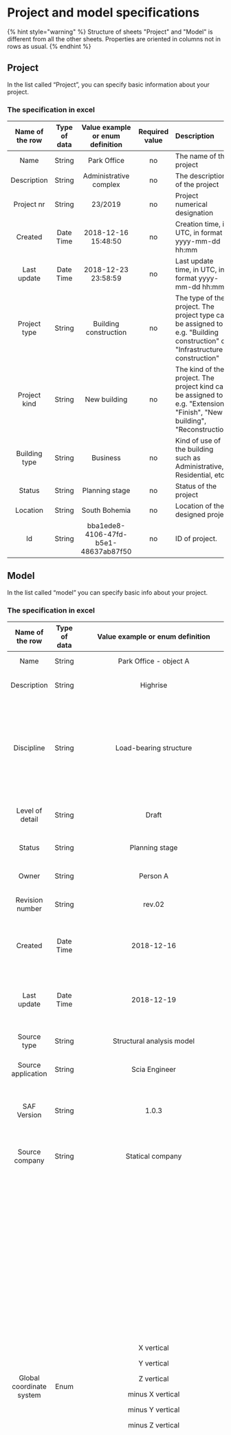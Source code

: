 # Project and model specifications

{% hint style="warning" %}
Structure of sheets "Project" and "Model" is different from all the other sheets. Properties are oriented in columns not in rows as usual.
{% endhint %}

## Project

In the list called “Project”, you can specify basic information about your project.

### The specification in excel

| Name of the row | Type of data | Value example or enum definition | Required value | Description |
| :---: | :---: | :---: | :---: | :--- |
| Name | String | Park Office | no | The name of the project |
| Description | String | Administrative complex | no | The description of the project |
| Project nr | String | 23/2019 | no | Project numerical designation |
| Created | Date Time | 2018-12-16 15:48:50 | no | Creation time, in UTC, in format yyyy-mm-dd hh:mm |
| Last update | Date Time | 2018-12-23 23:58:59 | no | Last update time, in UTC, in format yyyy-mm-dd hh:mm |
| Project type | String | Building construction | no | The type of the project. The project type can be assigned to e.g. "Building construction" or "Infrastructure construction" |
| Project kind | String | New building | no | The kind of the project. The project kind can be assigned to e.g. "Extension", "Finish", "New building", "Reconstruction" |
| Building type | String | Business | no | Kind of use of the building such as Administrative, Residential, etc… |
| Status | String | Planning stage | no | Status of the project |
| Location | String | South Bohemia | no | Location of the designed project |
| Id | String | bba1ede8-4106-47fd-b5e1-48637ab87f50 | no | ID of project. |

## Model

In the list called “model” you can specify basic info about your project.

### The specification in excel

<table>
  <thead>
    <tr>
      <th style="text-align:center">Name of the row</th>
      <th style="text-align:center">Type of data</th>
      <th style="text-align:center">Value example or enum definition</th>
      <th style="text-align:center">Required value</th>
      <th style="text-align:left">Description</th>
    </tr>
  </thead>
  <tbody>
    <tr>
      <td style="text-align:center">Name</td>
      <td style="text-align:center">String</td>
      <td style="text-align:center">Park Office - object A</td>
      <td style="text-align:center">no</td>
      <td style="text-align:left">The name of the model</td>
    </tr>
    <tr>
      <td style="text-align:center">Description</td>
      <td style="text-align:center">String</td>
      <td style="text-align:center">Highrise</td>
      <td style="text-align:center">no</td>
      <td style="text-align:left">The description of the model</td>
    </tr>
    <tr>
      <td style="text-align:center">Discipline</td>
      <td style="text-align:center">String</td>
      <td style="text-align:center">Load-bearing structure</td>
      <td style="text-align:center">no</td>
      <td style="text-align:left">Discipline can be set as Undefined, Architecture, HVAC, Load-bearing structure,
        Terrain, Facility etc.</td>
    </tr>
    <tr>
      <td style="text-align:center">Level of detail</td>
      <td style="text-align:center">String</td>
      <td style="text-align:center">Draft</td>
      <td style="text-align:center">no</td>
      <td style="text-align:left">Describe level of detail of the model</td>
    </tr>
    <tr>
      <td style="text-align:center">Status</td>
      <td style="text-align:center">String</td>
      <td style="text-align:center">Planning stage</td>
      <td style="text-align:center">no</td>
      <td style="text-align:left">Description of model status</td>
    </tr>
    <tr>
      <td style="text-align:center">Owner</td>
      <td style="text-align:center">String</td>
      <td style="text-align:center">Person A</td>
      <td style="text-align:center">no</td>
      <td style="text-align:left">Define the owner of the model</td>
    </tr>
    <tr>
      <td style="text-align:center">Revision number</td>
      <td style="text-align:center">String</td>
      <td style="text-align:center">rev.02</td>
      <td style="text-align:center">no</td>
      <td style="text-align:left">Current revision number</td>
    </tr>
    <tr>
      <td style="text-align:center">Created</td>
      <td style="text-align:center">Date Time</td>
      <td style="text-align:center">2018-12-16</td>
      <td style="text-align:center">no</td>
      <td style="text-align:left">Creation time, in UTC, in ISO format year-month-day</td>
    </tr>
    <tr>
      <td style="text-align:center">Last update</td>
      <td style="text-align:center">Date Time</td>
      <td style="text-align:center">2018-12-19</td>
      <td style="text-align:center">no</td>
      <td style="text-align:left">Last update time, in UTC, in ISO format year-month-day</td>
    </tr>
    <tr>
      <td style="text-align:center">Source type</td>
      <td style="text-align:center">String</td>
      <td style="text-align:center">Structural analysis model</td>
      <td style="text-align:center">no</td>
      <td style="text-align:left">Definition of the source data</td>
    </tr>
    <tr>
      <td style="text-align:center">Source application</td>
      <td style="text-align:center">String</td>
      <td style="text-align:center">Scia Engineer</td>
      <td style="text-align:center">no</td>
      <td style="text-align:left">Definition of the source application</td>
    </tr>
    <tr>
      <td style="text-align:center">SAF Version</td>
      <td style="text-align:center">String</td>
      <td style="text-align:center">1.0.3</td>
      <td style="text-align:center">yes</td>
      <td style="text-align:left">Definition of used version of the Structural Analysis Format</td>
    </tr>
    <tr>
      <td style="text-align:center">Source company</td>
      <td style="text-align:center">String</td>
      <td style="text-align:center">Statical company</td>
      <td style="text-align:center">no</td>
      <td style="text-align:left">Define the author company of source data</td>
    </tr>
    <tr>
      <td style="text-align:center">Global coordinate system</td>
      <td style="text-align:center">Enum</td>
      <td style="text-align:center">
        <p>X vertical</p>
        <p></p>
        <p>Y vertical</p>
        <p></p>
        <p>Z vertical</p>
        <p></p>
        <p>minus X vertical</p>
        <p></p>
        <p>minus Y vertical</p>
        <p></p>
        <p>minus Z vertical</p>
      </td>
      <td style="text-align:center">yes</td>
      <td style="text-align:left">
        <p>Define the space orientation of the coordinates system for model</p>
        <p>Right hand rule applies all the time.</p>
        <p>X vertical - X axis goes against gravity</p>
        <p>Y vertical - Y axis goes against gravity</p>
        <p>Z vertical - Z axis goes against gravity</p>
        <p>minus X vertical - X axis goes in direction of gravity</p>
        <p>minus Y vertical - Y axis goes in direction of gravity</p>
        <p>minus Z vertical - Z axis goes in direction of gravity</p>
        <p>* For further explanation see notes below
          <br />
        </p>
      </td>
    </tr>
    <tr>
      <td style="text-align:center">LCS of cross-section</td>
      <td style="text-align:center">Enum</td>
      <td style="text-align:center">
        <p>ZYX</p>
        <p></p>
        <p>MinusYZX</p>
        <p></p>
        <p>MinusZMinusYX</p>
        <p></p>
        <p>YMinusZX</p>
        <p></p>
        <p>YZMinusX</p>
        <p></p>
        <p>MinusZYMinusX</p>
        <p></p>
        <p>MinusYMinusZMinusX</p>
        <p></p>
        <p>ZMinusYMinusX</p>
      </td>
      <td style="text-align:center">yes</td>
      <td style="text-align:left">
        <p>Define the LCS orientation of used cross-section.</p>
        <p>With row &quot;LCS of cross-section&quot; the user is able to define,
          how the LCS of cross section is defined in his software. This will give
          opportunity to receiving application of SAF file to correctly interpret
          LCS of cross section with different standard. The x-axis is always in the
          centre line and all possible cases are described by this enum.</p>
        <p>For further explanation see notes below</p>
      </td>
    </tr>
    <tr>
      <td style="text-align:center">System of units</td>
      <td style="text-align:center">Enum</td>
      <td style="text-align:center">
        <p>Metric</p>
        <p></p>
        <p>Imperial</p>
      </td>
      <td style="text-align:center">yes</td>
      <td style="text-align:left">Define the type of units system used in model</td>
    </tr>
    <tr>
      <td style="text-align:center">National code</td>
      <td style="text-align:center">Enum</td>
      <td style="text-align:center">
        <p>EC-Standard-EN</p>
        <p></p>
        <p>EC-ONORM-EN (Austrian NA)</p>
        <p></p>
        <p>EC-NBN-EN (Belgian NA)</p>
        <p></p>
        <p>EC-BS-EN (British NA)</p>
        <p></p>
        <p>EC-CYS-EN (Cypriot NA)</p>
        <p></p>
        <p>EC-CSN-EN (Czech NA)</p>
        <p></p>
        <p>EC-DS-EN (Danish NA)</p>
        <p></p>
        <p>EC-NEN-EN (Dutch NA)</p>
        <p></p>
        <p>EC-SFS-EN (Finnish NA)</p>
        <p></p>
        <p>EC-NF-EN (French NA)</p>
        <p></p>
        <p>EC-DIN-EN (German NA)</p>
        <p></p>
        <p>EC-ELOT-EN (Greek NA)</p>
        <p></p>
        <p>EC-IS-EN (Irish NA)</p>
        <p></p>
        <p>EC-UNI-EN (Italian NA)</p>
        <p></p>
        <p>EC-LU-EN (Luxembourgian NA)</p>
        <p></p>
        <p>EC-MS-EN (Malaysian NA)</p>
        <p></p>
        <p>EC-NS-EN (Norwegian NA)</p>
        <p></p>
        <p>EC-PN-EN (Polish NA)</p>
        <p></p>
        <p>EC-SR-EN (Romanian NA)</p>
        <p></p>
        <p>EC-SS-EN (Singaporean NA)</p>
        <p></p>
        <p>EC-STN-EN (Slovakian NA)</p>
        <p></p>
        <p>EC-SIST-EN (Slovenian NA)</p>
        <p></p>
        <p>EC-UNE-EN (Spanish NA)</p>
        <p></p>
        <p>EC-SS-EN (Swedish NA)</p>
        <p></p>
        <p>IBC</p>
        <p></p>
        <p>NBR</p>
      </td>
      <td style="text-align:center">yes</td>
      <td style="text-align:left">Sets national code used for structural analysis</td>
    </tr>
    <tr>
      <td style="text-align:center">Ignored objects</td>
      <td style="text-align:center">String</td>
      <td style="text-align:center">StructuralCrossSection;StructuralPointAction</td>
      <td style="text-align:center">no</td>
      <td style="text-align:left">
        <p>Field used for update work-flow</p>
        <p>Specify the object(s) that should be excluded from update</p>
        <p>Multiple objects are divided by a semicolon</p>
        <p>See notes for all SAF objects
          <br />
        </p>
      </td>
    </tr>
    <tr>
      <td style="text-align:center">Ignored groups</td>
      <td style="text-align:center">String</td>
      <td style="text-align:center">SupportsAndHinges;StructuralLoad</td>
      <td style="text-align:center">no</td>
      <td style="text-align:left">
        <p>Field used for update work-flow</p>
        <p>Specify the groups(s) that should be excluded from update</p>
        <p>Groups are parent to objects - each group consists of multiple objects</p>
        <p>Multiple groups are divided by a semicolon</p>
        <p>See notes for all SAF groups</p>
      </td>
    </tr>
    <tr>
      <td style="text-align:center">Id</td>
      <td style="text-align:center">String</td>
      <td style="text-align:center">bba1ede8-4106-47fd-b5e1-48637ab87f47</td>
      <td style="text-align:center">no</td>
      <td style="text-align:left">ID of model.</td>
    </tr>
  </tbody>
</table>

## Notes

{% hint style="info" %}
### **Global coordinate system:**
{% endhint %}

![](../../.gitbook/assets/5_model_gcs.jpg)

{% hint style="info" %}
### **LCS of cross-section:**

* The graphical interpretation of values for row "**LCS of cross-section**" is represented below. Please keep in mind that x-axis is always in centre-line of the member. "**LCS of cross-section**" desribes how is LCS of CSS library handled and how is CSS applied on the the member.
* The first axis of the enum is the vertical one, positive direction is Zref. The second axis of the enum is the horizontal one, positive direction is Yref. Last is the axis in cente-line of the member, positive direction is Xref.
{% endhint %}

![](../../.gitbook/assets/5_model_lcs_of_css.jpg)

{% hint style="info" %}
### **System of units**

* Column headers should respect this setting and change unit accordingly, also values should be in specified units
* See [table](units.md) of units for headers

### **Ignored objects/groups:**

* See [table](ignore.md) of units for headers
{% endhint %}

